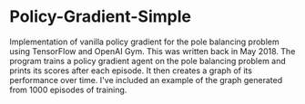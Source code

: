 # Policy-Gradient-Simple
Implementation of vanilla policy gradient for the pole balancing problem using TensorFlow and OpenAI Gym. This was written back in May 2018. 
The program trains a policy gradient agent on the pole balancing problem and prints its scores after each episode. It then creates a graph of its performance over time. I've included an example of the graph generated from 1000 episodes of training.
